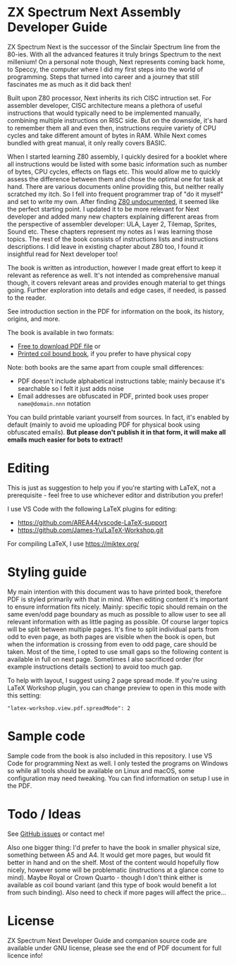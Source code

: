 # ZX Spectrum Next Assembly Developer Guide

ZX Spectrum Next is the successor of the Sinclair Spectrum line from the 80-ies. With all the advanced features it truly brings Spectrum to the next millenium! On a personal note though, Next represents coming back home, to Speccy, the computer where I did my first steps into the world of programming. Steps that turned into career and a journey that still fascinates me as much as it did back then!

Built upon Z80 processor, Next inherits its rich CISC intruction set. For assembler developer, CISC architecture means a plethora of useful instructions that would typically need to be implemented manually, combining multiple instructions on RISC side. But on the downside, it's hard to remember them all and even then, instructions require variety of CPU cycles and take different amount of bytes in RAM. While Next comes bundled with great manual, it only really covers BASIC.

When I started learning Z80 assembly, I quickly desired for a booklet where all instructions would be listed with some basic information such as number of bytes, CPU cycles, effects on flags etc. This would allow me to quickly assess the difference between them and chose the optimal one for task at hand. There are various documents online providing this, but neither really scratched my itch. So I fell into frequent programmer trap of "do it myself" and set to write my own. After finding [Z80 undocumented](http://www.myquest.nl/z80undocumented/), it seemed like the perfect starting point. I updated it to be more relevant for Next developer and added many new chapters explaining different areas from the perspective of assembler developer: ULA, Layer 2, Tilemap, Sprites, Sound etc. These chapters represent my notes as I was learning those topics. The rest of the book consists of instructions lists and instructions descriptions. I did leave in existing chapter about Z80 too, I found it insightful read for Next developer too!

The book is written as introduction, however I made great effort to keep it relevant as reference as well. It's not intended as comprehensive manual though, it covers relevant areas and provides enough material to get things going. Further exploration into details and edge cases, if needed, is passed to the reader.

See introduction section in the PDF for information on the book, its history, origins, and more.

The book is available in two formats:

- [Free to download PDF file](https://github.com/tomaz/zx-next-dev-guide/tags) or
- [Printed coil bound book](https://bit.ly/zx-next-assembly-dev-guide), if you prefer to have physical copy

Note: both books are the same apart from couple small differences:

- PDF doesn't include alphabetical instructions table; mainly because it's searchable so I felt it just adds noise
- Email addresses are obfuscated in PDF, printed book uses proper `name@domain.nnn` notation

You can build printable variant yourself from sources. In fact, it's enabled by default (mainly to avoid me uploading PDF for physical book using obfuscated emails). **But please don't publish it in that form, it will make all emails much easier for bots to extract!**

# Editing

This is just as suggestion to help you if you're starting with LaTeX, not a prerequisite - feel free to use whichever editor and distribution you prefer!

I use VS Code with the following LaTeX plugins for editing:

- https://github.com/AREA44/vscode-LaTeX-support
- https://github.com/James-Yu/LaTeX-Workshop.git

For compiling LaTeX, I use https://miktex.org/

# Styling guide

My main intention with this document was to have printed book, therefore PDF is styled primarily with that in mind. When editing content it's important to ensure information fits nicely. Mainly: specific topic should remain on the same even/odd page boundary as much as possible to allow user to see all relevant information with as little paging as possible. Of course larger topics will be split between multiple pages. It's fine to split individual parts from odd to even page, as both pages are visible when the book is open, but when the information is crossing from even to odd page, care should be taken. Most of the time, I opted to use small gaps so the following content is available in full on next page. Sometimes I also sacrificed order (for example instructions details section) to avoid too much gap.

To help with layout, I suggest using 2 page spread mode. If you're using LaTeX Workshop plugin, you can change preview to open in this mode with this setting:

```
"latex-workshop.view.pdf.spreadMode": 2
```

# Sample code

Sample code from the book is also included in this repository. I use VS Code for programming Next as well. I only tested the programs on Windows so while all tools should be available on Linux and macOS, some configuration may need tweaking. You can find information on setup I use in the PDF.

# Todo / Ideas

See [GitHub issues](https://github.com/tomaz/zx-next-dev-guide/issues) or contact me!

Also one bigger thing: I'd prefer to have the book in smaller physical size, something between A5 and A4. It would get more pages, but would fit better in hand and on the shelf. Most of the content would hopefully flow nicely, however some will be problematic (instructions at a glance come to mind). Maybe Royal or Crown Quarto - though I don't think either is available as coil bound variant (and this type of book would benefit a lot from such binding). Also need to check if more pages will affect the price...


# License

ZX Spectrum Next Developer Guide and companion source code are available under GNU license, please see the end of PDF document for full licence info!